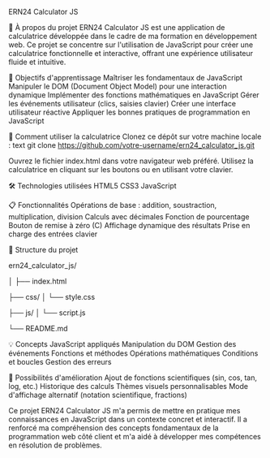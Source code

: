 ERN24 Calculator JS

🧮 À propos du projet
ERN24 Calculator JS est une application de calculatrice développée dans le cadre de ma formation en développement web. Ce projet se concentre sur l'utilisation de JavaScript pour créer une calculatrice fonctionnelle et interactive, offrant une expérience utilisateur fluide et intuitive.

🎯 Objectifs d'apprentissage
Maîtriser les fondamentaux de JavaScript
Manipuler le DOM (Document Object Model) pour une interaction dynamique
Implémenter des fonctions mathématiques en JavaScript
Gérer les événements utilisateur (clics, saisies clavier)
Créer une interface utilisateur réactive
Appliquer les bonnes pratiques de programmation en JavaScript

🚀 Comment utiliser la calculatrice
Clonez ce dépôt sur votre machine locale :
text
git clone https://github.com/votre-username/ern24_calculator_js.git

Ouvrez le fichier index.html dans votre navigateur web préféré.
Utilisez la calculatrice en cliquant sur les boutons ou en utilisant votre clavier.

🛠 Technologies utilisées
HTML5
CSS3
JavaScript

📋 Fonctionnalités
Opérations de base : addition, soustraction, multiplication, division
Calculs avec décimales
Fonction de pourcentage
Bouton de remise à zéro (C)
Affichage dynamique des résultats
Prise en charge des entrées clavier

📂 Structure du projet

ern24_calculator_js/

│
├── index.html

├── css/
│   └── style.css

├── js/
│   └── script.js

└── README.md

💡 Concepts JavaScript appliqués
Manipulation du DOM
Gestion des événements
Fonctions et méthodes
Opérations mathématiques
Conditions et boucles
Gestion des erreurs

🔧 Possibilités d'amélioration
Ajout de fonctions scientifiques (sin, cos, tan, log, etc.)
Historique des calculs
Thèmes visuels personnalisables
Mode d'affichage alternatif (notation scientifique, fractions)

Ce projet ERN24 Calculator JS m'a permis de mettre en pratique mes connaissances en JavaScript dans un contexte concret et interactif. Il a renforcé ma compréhension des concepts fondamentaux de la programmation web côté client et m'a aidé à développer mes compétences en résolution de problèmes.
